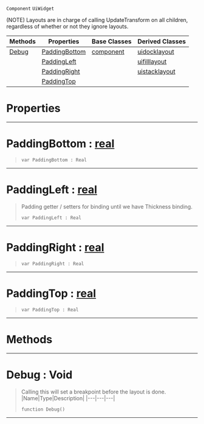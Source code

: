  `Component` `UiWidget`



(NOTE) Layouts are in charge of calling UpdateTransform on all children, regardless of whether or not they ignore layouts.

|Methods|Properties|Base Classes|Derived Classes|
|---|---|---|---|
|[ Debug](https://github.com/ZilchEngine/ZilchDocs/blob/master/code_reference/class_reference/uilayout.md#debug-void)|[ PaddingBottom](https://github.com/ZilchEngine/ZilchDocs/blob/master/code_reference/class_reference/uilayout.md#paddingbottom-zilch-engin)|[component](https://github.com/ZilchEngine/ZilchDocs/blob/master/code_reference/class_reference/component.md)|[uidocklayout](https://github.com/ZilchEngine/ZilchDocs/blob/master/code_reference/class_reference/uidocklayout.md)|
| |[ PaddingLeft](https://github.com/ZilchEngine/ZilchDocs/blob/master/code_reference/class_reference/uilayout.md#paddingleft-zilch-engine)| |[uifilllayout](https://github.com/ZilchEngine/ZilchDocs/blob/master/code_reference/class_reference/uifilllayout.md)|
| |[ PaddingRight](https://github.com/ZilchEngine/ZilchDocs/blob/master/code_reference/class_reference/uilayout.md#paddingright-zilch-engine)| |[uistacklayout](https://github.com/ZilchEngine/ZilchDocs/blob/master/code_reference/class_reference/uistacklayout.md)|
| |[ PaddingTop](https://github.com/ZilchEngine/ZilchDocs/blob/master/code_reference/class_reference/uilayout.md#paddingtop-zilch-engine-d)| | |


 #  Properties


---  
 #  PaddingBottom : [real](https://github.com/ZilchEngine/ZilchDocs/blob/master/code_reference/nada_base_types/real.md)

> 
> ``` lang=cpp, name=Nada
> var PaddingBottom : Real


---  
 #  PaddingLeft : [real](https://github.com/ZilchEngine/ZilchDocs/blob/master/code_reference/nada_base_types/real.md)

> Padding getter / setters for binding until we have Thickness binding.
> ``` lang=cpp, name=Nada
> var PaddingLeft : Real


---  
 #  PaddingRight : [real](https://github.com/ZilchEngine/ZilchDocs/blob/master/code_reference/nada_base_types/real.md)

> 
> ``` lang=cpp, name=Nada
> var PaddingRight : Real


---  
 #  PaddingTop : [real](https://github.com/ZilchEngine/ZilchDocs/blob/master/code_reference/nada_base_types/real.md)

> 
> ``` lang=cpp, name=Nada
> var PaddingTop : Real


---  
 #  Methods


---  
 #  Debug : Void

> Calling this will set a breakpoint before the layout is done.
> |Name|Type|Description|
> |---|---|---|
> ``` lang=cpp, name=Nada
> function Debug()
> ``` 


---  
 

 